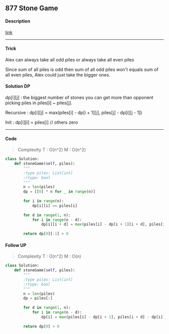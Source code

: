## 877 Stone Game

#### Description

[link](https://leetcode.com/problems/stone-game/description/)

---

#### Trick

Alex can always take all odd piles or always take all even piles

Since sum of all piles is odd then sum of all odd piles won't equals sum of all even piles, Alex could just take the bigger ones.

#### Solution DP

dp[i][j] : the biggest number of stones you can get more than opponent picking piles in piles[i] ~ piles[j].

Recursive : dp[i][j] = max(piles[i] - dp[i + 1][j], piles[j] - dp[i][j - 1])

Init : dp[i][i] = piles[i] // others zero

---

#### Code

> Complexity  T : O(n^2)   M : O(n^2)

```python
class Solution:
    def stoneGame(self, piles):
        """
        :type piles: List[int]
        :rtype: bool
        """
        n = len(piles)
        dp = [[0] * n for _ in range(n)]
        
        for i in range(n):
            dp[i][i] == piles[i]
        
        for d in range(1, n):
            for i in range(n - d):
                dp[i][i + d] = max(piles[i] - dp[i + 1][i + d], piles[i + d] - dp[i][i + d - 1])
        
        return dp[0][-1] > 0
```

#### Follow UP

> Complexity  T : O(n^2)   M : O(n)

```python
class Solution:
    def stoneGame(self, piles):
        """
        :type piles: List[int]
        :rtype: bool
        """
        n = len(piles)
        dp = piles[:]
        
        for d in range(1, n):
            for i in range(n - d):
                dp[i] = max(piles[i] - dp[i + 1], piles[i + d] - dp[i])
                
        return dp[0] > 0
```
